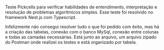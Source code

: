 Teste Pickcells para verificar habilidades de entendimento, interpretação e resolução de problemas algorítmicos simples.
Esse teste foi resolvido no framework Nest.js com Typescript.

Infelizmente não consegui resolver tudo o que foi pedido com êxito, mas há a criação das tabelas, conexão com o banco MySql, conexão entre colunas e todas as camadas necessárias.
Está junto ao arquivo, um arquivo zipado do Postman onde realizei os testes e está organizado por tabela.
